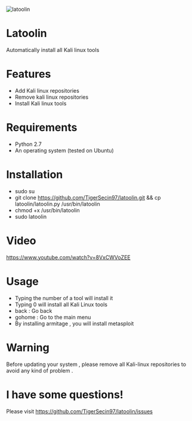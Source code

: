 ![latoolin](https://cloud.githubusercontent.com/assets/8742190/9415562/83397aae-4840-11e5-8f72-28dfffcc70a9.png)
# Latoolin
Automatically install all Kali linux tools

# Features
- Add Kali linux repositories
- Remove kali linux repositories
- Install Kali linux tools

# Requirements
- Python 2.7
- An operating system (tested on Ubuntu)

# Installation
- sudo su
- git clone https://github.com/TigerSecin97/latoolin.git && cp latoolin/latoolin.py /usr/bin/latoolin
- chmod +x /usr/bin/latoolin
- sudo latoolin 

# Video
https://www.youtube.com/watch?v=8VxCWVoZEE

# Usage
- Typing the number of a tool will install it
- Typing 0 will install all Kali Linux tools
- back : Go back
- gohome : Go to the main menu
- By installing armitage , you will install metasploit

# Warning
Before updating your system , please remove all Kali-linux repositories to avoid any kind of problem .

# I have some questions!

Please visit https://github.com/TigerSecin97/latoolin/issues
